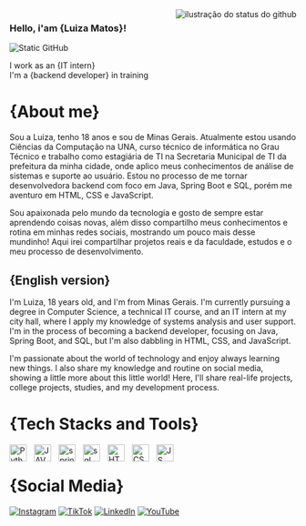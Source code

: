 <img align='right' src="https://github-readme-stats.vercel.app/api?username=luizapmatoss&show_icons=true&title_color=783c00&text_color=af552e&icon_color=783c00&bg_color=f8efd4&cache_seconds=2300" alt="ilustração do status do github">

### Hello, i'am {Luiza Matos}!


<img src="https://img.shields.io/static/v1?label=Overview&message=luizapmatoss&color=f8efd4&style=for-the-badge&logo=GitHub" alt="Static GitHub">

<p>I work as an {IT intern}<br/> I'm a {backend developer} in training</p>

<h1>
    <strong>{About me}</strong>
</h1>

Sou a Luiza, tenho 18 anos e sou de Minas Gerais. Atualmente estou usando Ciências da Computação na UNA, curso técnico de informática no Grau Técnico e trabalho como estagiária de TI na Secretaria Municipal de TI da prefeitura da minha cidade, onde aplico meus conhecimentos de análise de sistemas e suporte ao usuário. Estou no processo de me tornar desenvolvedora backend com foco em Java, Spring Boot e SQL, porém me aventuro em HTML, CSS e JavaScript. 

Sou apaixonada pelo mundo da tecnologia e gosto de sempre estar aprendendo coisas novas, além disso compartilho meus conhecimentos e rotina em minhas redes sociais, mostrando um pouco mais desse mundinho! Aqui irei compartilhar projetos reais e da faculdade, estudos e o meu processo de desenvolvimento. 

<h2>
    {English version}
</h2>

<p>
I'm Luiza, 18 years old, and I'm from Minas Gerais. I'm currently pursuing a degree in Computer Science, a technical IT course, and an IT intern at my city hall, where I apply my knowledge of systems analysis and user support. I'm in the process of becoming a backend developer, focusing on Java, Spring Boot, and SQL, but I'm also dabbling in HTML, CSS, and JavaScript.

I'm passionate about the world of technology and enjoy always learning new things. I also share my knowledge and routine on social media, showing a little more about this little world! Here, I'll share real-life projects, college projects, studies, and my development process.
</p>

<h1>
    <strong>{Tech Stacks and Tools}</strong>
</h1>

<img 
    align="left" 
    alt="Python" 
    title="Python"
    width="30px" 
    style="padding-right: 10px;" 
    src="https://cdn.jsdelivr.net/gh/devicons/devicon@latest/icons/python/python-original.svg" 
/>
<img 
    align="left" 
    alt="JAVA" 
    title="Java"
    width="30px" 
    style="padding-right: 10px;" 
    src="https://cdn.jsdelivr.net/gh/devicons/devicon@latest/icons/java/java-original.svg"  
/>

<img
    align="left"
    alt="springboot"
    width="30px"
    style="padding-right: 10px;"
    src="https://cdn.jsdelivr.net/gh/devicons/devicon@latest/icons/spring/spring-original.svg"    
/>

<img
    align="left"
    alt="sql"
    width="30px"
    style="padding-right: 10px;"
    src="https://cdn.jsdelivr.net/gh/devicons/devicon@latest/icons/mysql/mysql-original.svg"
/>

<img
    align="left"
    alt="HTML"
    width="30px"
    style="padding-right: 10px;"
    src="https://cdn.jsdelivr.net/gh/devicons/devicon@latest/icons/html5/html5-original.svg"
/>

<img
    align="left"
    alt="CSS"
    width="30px"
    style="padding-right: 10px;"
    src="https://cdn.jsdelivr.net/gh/devicons/devicon@latest/icons/css3/css3-original.svg"        
/>

<img
    align="left"
    alt="JS"
    width="30px"
    style="padding-right: 10px;"
    src="https://cdn.jsdelivr.net/gh/devicons/devicon@latest/icons/aarch64/aarch64-original.svg" 
/>    

<br>

<h1>
    <strong>{Social Media}</strong>
</h1>

[![Instagram](https://img.shields.io/badge/Instagram-f8efd4?style=for-the-badge&logo=instagram&logoColor=783c00&labelColor=f8efd4&color=f8efd4)](https://instagram.com/luizamatostech)
[![TikTok](https://img.shields.io/badge/TikTok-f8efd4?style=for-the-badge&logo=tiktok&logoColor=783c00&labelColor=f8efd4&color=f8efd4)](https://www.tiktok.com/@luizamatos.tech)
[![LinkedIn](https://img.shields.io/badge/LinkedIn-f8efd4?style=for-the-badge&logo=linkedin&logoColor=783c00&labelColor=f8efd4&color=f8efd4)](https://www.linkedin.com/in/luiza-matos-2b17a3356/)
[![YouTube](https://img.shields.io/badge/YouTube-f8efd4?style=for-the-badge&logo=youtube&logoColor=783c00&labelColor=f8efd4&color=f8efd4)](https://www.youtube.com/@luizamatosstech)
